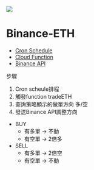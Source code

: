 ![](http://estruyf-github.azurewebsites.net/api/VisitorHit?user=TeddyLin1997&repo=ETH-trade-bot&countColorcountColor&countColor=%2309A582)

# Binance-ETH

- [Cron Schedule](https://cloud.google.com/scheduler)
- [Cloud Function](https://cloud.google.com/functions/docs/running/function-frameworks)
- [Binance API](https://binance-docs.github.io/apidocs/spot/en/#new-order-trade)

步驟


1. Cron scheule排程
2. 觸發function tradeETH
3. 查詢策略顯示的做單方向 多/空
4. 發送Binance API調整方向 
  - BUY
    - 有多單 -> 不動
    - 有空單 -> 2倍多
  - SELL
    - 有多單 -> 2倍空
    - 有空單 -> 不動
